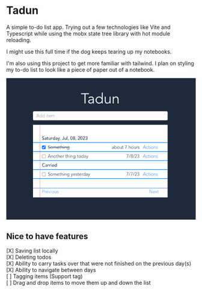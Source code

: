 # Tadun

A simple to-do list app. Trying out a few technologies like Vite and Typescript while using the mobx state tree library with hot module reloading.

I might use this full time if the dog keeps tearing up my notebooks.

I'm also using this project to get more familiar with tailwind. I plan on styling my to-do list to look like a piece of paper out of a notebook.

![screenshot](tadun-screenshot.png)

## Nice to have features

[X] Saving list locally  
[X] Deleting todos  
[X] Ability to carry tasks over that were not finished on the previous day(s)  
[X] Ability to navigate between days  
[ ] Tagging items (Support tag)  
[ ] Drag and drop items to move them up and down the list
